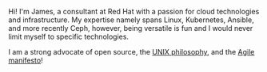 Hi! I'm James, a consultant at Red Hat with a passion for cloud technologies and infrastructure. My expertise namely spans Linux, Kubernetes, Ansible, and more recently Ceph, however, being versatile is fun and I would never limit myself to specific technologies.

I am a strong advocate of open source, the [UNIX philosophy](https://cscie2x.dce.harvard.edu/hw/ch01s06.html), and the [Agile manifesto](https://agilemanifesto.org)!
